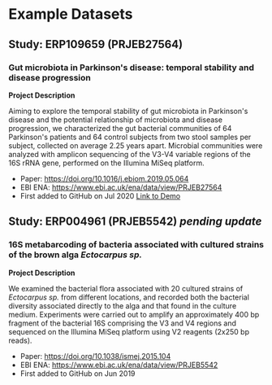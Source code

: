 # Example Datasets

## Study: ERP109659 (PRJEB27564)

### Gut microbiota in Parkinson's disease: temporal stability and disease progression

**Project Description**

Aiming to explore the temporal stability of gut microbiota in Parkinson's disease and the potential relationship of microbiota and disease progression, we characterized the gut bacterial communities of 64 Parkinson's patients and 64 control subjects from two stool samples per subject, collected on average 2.25 years apart. Microbial communities were analyzed with amplicon sequencing of the V3-V4 variable regions of the 16S rRNA gene, performed on the Illumina MiSeq platform.

* Paper: https://doi.org/10.1016/j.ebiom.2019.05.064
* EBI ENA: https://www.ebi.ac.uk/ena/data/view/PRJEB27564
* First added to GitHub on Jul 2020 [Link to Demo](https://ycl6.github.io/16S-Demo/)

## Study: ERP004961 (PRJEB5542) *pending update*

### 16S metabarcoding of bacteria associated with cultured strains of the brown alga *Ectocarpus sp.*

**Project Description**

We examined the bacterial flora associated with 20 cultured strains of *Ectocarpus sp.* from different locations, and recorded both the bacterial diversity associated directly to the alga and that found in the culture medium. Experiments were carried out to amplify an approximately 400 bp fragment of the bacterial 16S comprising the V3 and V4 regions and sequenced on the Illumina MiSeq platform using V2 reagents (2x250 bp reads).

* Paper: https://doi.org/10.1038/ismej.2015.104
* EBI ENA: https://www.ebi.ac.uk/ena/data/view/PRJEB5542
* First added to GitHub on Jun 2019
